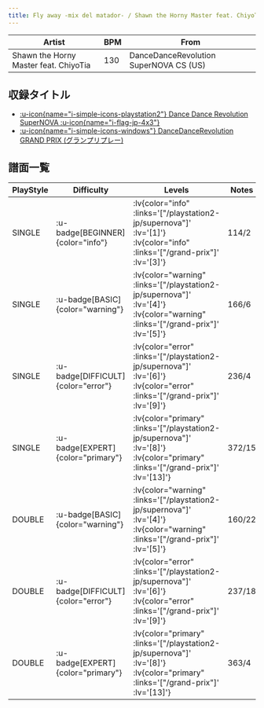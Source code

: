 ```yaml
---
title: Fly away -mix del matador- / Shawn the Horny Master feat. ChiyoTia
---
```


|Artist|BPM|From|
|------|---|----|
|Shawn the Horny Master feat. ChiyoTia|130|DanceDanceRevolution SuperNOVA CS (US)|

## 収録タイトル

- [ :u-icon{name="i-simple-icons-playstation2"} Dance Dance Revolution SuperNOVA :u-icon{name="i-flag-jp-4x3"} ](/playstation2-jp/supernova)
- [ :u-icon{name="i-simple-icons-windows"} DanceDanceRevolution GRAND PRIX (グランプリプレー)](/grand-prix)

## 譜面一覧

|PlayStyle|Difficulty|Levels|Notes|Movie|
|---------|----------|------|-----|-----|
|SINGLE| :u-badge[BEGINNER]{color="info"} | :lv{color="info" :links='["/playstation2-jp/supernova"]' :lv='[1]'}  :lv{color="info" :links='["/grand-prix"]' :lv='[3]'} |114/2||
|SINGLE| :u-badge[BASIC]{color="warning"} | :lv{color="warning" :links='["/playstation2-jp/supernova"]' :lv='[4]'}  :lv{color="warning" :links='["/grand-prix"]' :lv='[5]'} |166/6||
|SINGLE| :u-badge[DIFFICULT]{color="error"} | :lv{color="error" :links='["/playstation2-jp/supernova"]' :lv='[6]'}  :lv{color="error" :links='["/grand-prix"]' :lv='[9]'} |236/4||
|SINGLE| :u-badge[EXPERT]{color="primary"} | :lv{color="primary" :links='["/playstation2-jp/supernova"]' :lv='[8]'}  :lv{color="primary" :links='["/grand-prix"]' :lv='[13]'} |372/15||
|DOUBLE| :u-badge[BASIC]{color="warning"} | :lv{color="warning" :links='["/playstation2-jp/supernova"]' :lv='[4]'}  :lv{color="warning" :links='["/grand-prix"]' :lv='[5]'} |160/22||
|DOUBLE| :u-badge[DIFFICULT]{color="error"} | :lv{color="error" :links='["/playstation2-jp/supernova"]' :lv='[6]'}  :lv{color="error" :links='["/grand-prix"]' :lv='[9]'} |237/18||
|DOUBLE| :u-badge[EXPERT]{color="primary"} | :lv{color="primary" :links='["/playstation2-jp/supernova"]' :lv='[8]'}  :lv{color="primary" :links='["/grand-prix"]' :lv='[13]'} |363/4||
